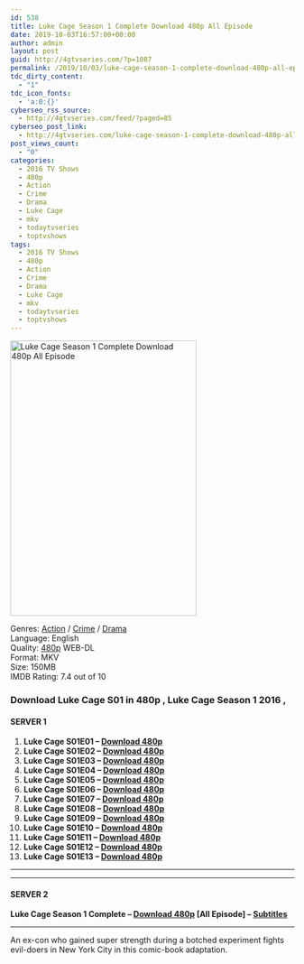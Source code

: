 ```yaml
---
id: 538
title: Luke Cage Season 1 Complete Download 480p All Episode
date: 2019-10-03T16:57:00+00:00
author: admin
layout: post
guid: http://4gtvseries.com/?p=1087
permalink: /2019/10/03/luke-cage-season-1-complete-download-480p-all-episode-2/
tdc_dirty_content:
  - "1"
tdc_icon_fonts:
  - 'a:0:{}'
cyberseo_rss_source:
  - http://4gtvseries.com/feed/?paged=85
cyberseo_post_link:
  - http://4gtvseries.com/luke-cage-season-1-complete-download-480p-all-episode/
post_views_count:
  - "0"
categories:
  - 2016 TV Shows
  - 480p
  - Action
  - Crime
  - Drama
  - Luke Cage
  - mkv
  - todaytvseries
  - toptvshows
tags:
  - 2016 TV Shows
  - 480p
  - Action
  - Crime
  - Drama
  - Luke Cage
  - mkv
  - todaytvseries
  - toptvshows
---
```

<img loading="lazy" class="aligncenter" src="https://4.bp.blogspot.com/-bpXiAus2MkM/XZYnQRHOzNI/AAAAAAAAAWI/vOhNBXudGU0Antv90b0K94kzGLVpNl3qwCK4BGAYYCw/s1600/Luke%2BCage%2BSeason%2B1.jpg" alt="Luke Cage Season 1 Complete Download 480p All Episode" width="330" height="488" />

Genres: <a href="http://4gtvseries.com/tag/action/" data-wpel-link="internal">Action</a> / <a href="http://4gtvseries.com/tag/crime/" data-wpel-link="internal">Crime</a> / <a href="http://4gtvseries.com/tag/drama/" data-wpel-link="internal">Drama</a>  
Language: English  
Quality:&nbsp;<a href="http://4gtvseries.com/tag/480p/" data-wpel-link="internal">480p</a> WEB-DL  
Format: MKV  
Size: 150MB  
IMDB Rating: 7.4 out of 10

### **Download Luke Cage S01 in 480p , Luke Cage Season 1 2016 ,&nbsp;**

#### <span><strong>SERVER 1</strong></span>

  1. **Luke Cage S01E01 – <a href="http://slink.dl480p.xyz/nusEO" data-wpel-link="external" target="_blank" rel="nofollow external noopener noreferrer" class="wpel-icon-left"><i class="wpel-icon fa fa-download" aria-hidden="true"></i>Download 480p</a>**
  2. **Luke Cage S01E02 – <a href="http://slink.dl480p.xyz/un3Bvv80" data-wpel-link="external" target="_blank" rel="nofollow external noopener noreferrer" class="wpel-icon-left"><i class="wpel-icon fa fa-download" aria-hidden="true"></i>Download 480p</a>**
  3. **Luke Cage S01E03 – <a href="http://slink.dl480p.xyz/LAQP" data-wpel-link="external" target="_blank" rel="nofollow external noopener noreferrer" class="wpel-icon-left"><i class="wpel-icon fa fa-download" aria-hidden="true"></i>Download 480p</a>**
  4. **Luke Cage S01E04 – <a href="http://slink.dl480p.xyz/GfTuHMsU" data-wpel-link="external" target="_blank" rel="nofollow external noopener noreferrer" class="wpel-icon-left"><i class="wpel-icon fa fa-download" aria-hidden="true"></i>Download 480p</a>**
  5. **Luke Cage S01E05 – <a href="http://slink.dl480p.xyz/HHoxSYt" data-wpel-link="external" target="_blank" rel="nofollow external noopener noreferrer" class="wpel-icon-left"><i class="wpel-icon fa fa-download" aria-hidden="true"></i>Download 480p</a>**
  6. **Luke Cage S01E06 – <a href="http://slink.dl480p.xyz/hMtUQh" data-wpel-link="external" target="_blank" rel="nofollow external noopener noreferrer" class="wpel-icon-left"><i class="wpel-icon fa fa-download" aria-hidden="true"></i>Download 480p</a>**
  7. **Luke Cage S01E07 – <a href="http://slink.dl480p.xyz/81HPwB" data-wpel-link="external" target="_blank" rel="nofollow external noopener noreferrer" class="wpel-icon-left"><i class="wpel-icon fa fa-download" aria-hidden="true"></i>Download 480p</a>**
  8. **Luke Cage S01E08 – <a href="http://slink.dl480p.xyz/gpfou2Q" data-wpel-link="external" target="_blank" rel="nofollow external noopener noreferrer" class="wpel-icon-left"><i class="wpel-icon fa fa-download" aria-hidden="true"></i>Download 480p</a>**
  9. **Luke Cage S01E09 – <a href="http://slink.dl480p.xyz/fZ1kLzdk" data-wpel-link="external" target="_blank" rel="nofollow external noopener noreferrer" class="wpel-icon-left"><i class="wpel-icon fa fa-download" aria-hidden="true"></i>Download 480p</a>**
 10. **Luke Cage S01E10 – <a href="http://slink.dl480p.xyz/DSot" data-wpel-link="external" target="_blank" rel="nofollow external noopener noreferrer" class="wpel-icon-left"><i class="wpel-icon fa fa-download" aria-hidden="true"></i>Download 480p</a>**
 11. **Luke Cage S01E11 – <a href="http://slink.dl480p.xyz/YXFcqpa" data-wpel-link="external" target="_blank" rel="nofollow external noopener noreferrer" class="wpel-icon-left"><i class="wpel-icon fa fa-download" aria-hidden="true"></i>Download 480p</a>**
 12. **Luke Cage S01E12 – <a href="http://slink.dl480p.xyz/hKbY" data-wpel-link="external" target="_blank" rel="nofollow external noopener noreferrer" class="wpel-icon-left"><i class="wpel-icon fa fa-download" aria-hidden="true"></i>Download 480p</a>**
 13. **Luke Cage S01E13 – <a href="http://slink.dl480p.xyz/OtleLO" data-wpel-link="external" target="_blank" rel="nofollow external noopener noreferrer" class="wpel-icon-left"><i class="wpel-icon fa fa-download" aria-hidden="true"></i>Download 480p</a>**

* * *

* * *

#### <span><strong>SERVER 2</strong></span>

**Luke Cage Season 1 Complete – <a href="http://dl480p.xyz/876/" data-wpel-link="external" target="_blank" rel="nofollow external noopener noreferrer" class="wpel-icon-left"><i class="wpel-icon fa fa-download" aria-hidden="true"></i>Download 480p</a> [All Episode] – <a href="https://subscene.com/subtitles/luke-cage-first-season" data-wpel-link="external" target="_blank" rel="nofollow external noopener noreferrer" class="wpel-icon-left"><i class="wpel-icon fa fa-download" aria-hidden="true"></i>Subtitles</a>**

* * *

An ex-con who gained super strength during a botched experiment fights evil-doers in New York City in this comic-book adaptation.

<div align="center">
</div>